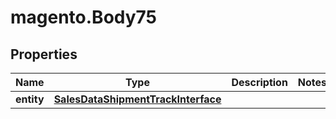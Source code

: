 # magento.Body75

## Properties
Name | Type | Description | Notes
------------ | ------------- | ------------- | -------------
**entity** | [**SalesDataShipmentTrackInterface**](SalesDataShipmentTrackInterface.md) |  | 


